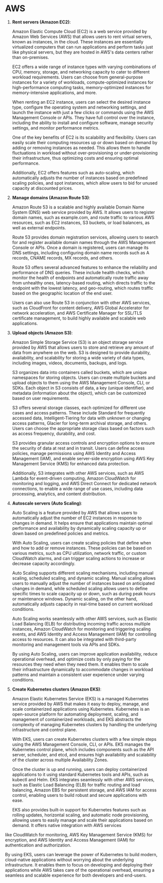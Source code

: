 # AWS

1. **Rent servers (Amazon EC2)**:

   Amazon Elastic Compute Cloud (EC2) is a web service provided by Amazon Web Services (AWS) that allows users to rent virtual servers, known as instances, in the cloud. These instances are essentially virtualized computers that can run applications and perform tasks just like physical servers, but they are hosted in AWS's data centers rather than on-premises.

   EC2 offers a wide range of instance types with varying combinations of CPU, memory, storage, and networking capacity to cater to different workload requirements. Users can choose from general-purpose instances for a variety of workloads, compute-optimized instances for high-performance computing tasks, memory-optimized instances for memory-intensive applications, and more.

   When renting an EC2 instance, users can select the desired instance type, configure the operating system and networking settings, and launch the instance with just a few clicks or commands using the AWS Management Console or APIs. They have full control over the instance, including the ability to install and configure software, manage security settings, and monitor performance metrics.

   One of the key benefits of EC2 is its scalability and flexibility. Users can easily scale their computing resources up or down based on demand by adding or removing instances as needed. This allows them to handle fluctuations in workload without over-provisioning or under-provisioning their infrastructure, thus optimizing costs and ensuring optimal performance.

   Additionally, EC2 offers features such as auto-scaling, which automatically adjusts the number of instances based on predefined scaling policies, and spot instances, which allow users to bid for unused capacity at discounted prices.

2. **Manage domains (Amazon Route 53)**:

   Amazon Route 53 is a scalable and highly available Domain Name System (DNS) web service provided by AWS. It allows users to register domain names, such as example.com, and route traffic to various AWS resources, such as EC2 instances, S3 buckets, or load balancers, as well as external endpoints.

   Route 53 provides domain registration services, allowing users to search for and register available domain names through the AWS Management Console or APIs. Once a domain is registered, users can manage its DNS settings, including configuring domain name records such as A records, CNAME records, MX records, and others.

   Route 53 offers several advanced features to enhance the reliability and performance of DNS queries. These include health checks, which monitor the health of endpoints and automatically route traffic away from unhealthy ones, latency-based routing, which directs traffic to the endpoint with the lowest latency, and geo-routing, which routes traffic based on the geographic location of the end user.

   Users can also use Route 53 in conjunction with other AWS services, such as CloudFront for content delivery, AWS Global Accelerator for network acceleration, and AWS Certificate Manager for SSL/TLS certificate management, to build highly available and scalable web applications.

3. **Upload objects (Amazon S3)**:

   Amazon Simple Storage Service (S3) is an object storage service provided by AWS that allows users to store and retrieve any amount of data from anywhere on the web. S3 is designed to provide durability, availability, and scalability for storing a wide variety of data types, including images, videos, documents, backups, and logs.

   S3 organizes data into containers called buckets, which are unique namespaces for storing objects. Users can create multiple buckets and upload objects to them using the AWS Management Console, CLI, or SDKs. Each object in S3 consists of data, a key (unique identifier), and metadata (information about the object), which can be customized based on user requirements.

   S3 offers several storage classes, each optimized for different use cases and access patterns. These include Standard for frequently accessed data, Intelligent-Tiering for data with unknown or changing access patterns, Glacier for long-term archival storage, and others. Users can choose the appropriate storage class based on factors such as access frequency, durability, and cost.

   S3 provides granular access controls and encryption options to ensure the security of data at rest and in transit. Users can define access policies, manage permissions using AWS Identity and Access Management (IAM), and enable server-side encryption using AWS Key Management Service (KMS) for enhanced data protection.

   Additionally, S3 integrates with other AWS services, such as AWS Lambda for event-driven computing, Amazon CloudWatch for monitoring and logging, and AWS Direct Connect for dedicated network connections, to enable a wide range of use cases, including data processing, analytics, and content distribution.

4. **Autoscale servers (Auto Scaling)**:

   Auto Scaling is a feature provided by AWS that allows users to automatically adjust the number of EC2 instances in response to changes in demand. It helps ensure that applications maintain optimal performance and availability by dynamically scaling capacity up or down based on predefined policies and metrics.

   With Auto Scaling, users can create scaling policies that define when and how to add or remove instances. These policies can be based on various metrics, such as CPU utilization, network traffic, or custom CloudWatch alarms, and can trigger scaling actions to increase or decrease capacity accordingly.

   Auto Scaling supports different scaling mechanisms, including manual scaling, scheduled scaling, and dynamic scaling. Manual scaling allows users to manually adjust the number of instances based on anticipated changes in demand, while scheduled scaling allows users to define specific times to scale capacity up or down, such as during peak hours or maintenance windows. Dynamic scaling, on the other hand, automatically adjusts capacity in real-time based on current workload conditions.

   Auto Scaling works seamlessly with other AWS services, such as Elastic Load Balancing (ELB) for distributing incoming traffic across multiple instances, Amazon CloudWatch for monitoring and triggering scaling events, and AWS Identity and Access Management (IAM) for controlling access to resources. It can also be integrated with third-party monitoring and management tools via APIs and SDKs.

   By using Auto Scaling, users can improve application availability, reduce operational overhead, and optimize costs by only paying for the resources they need when they need them. It enables them to scale their infrastructure dynamically to accommodate changes in workload patterns and maintain a consistent user experience under varying conditions.

5. **Create Kubernetes clusters (Amazon EKS)**:

   Amazon Elastic Kubernetes Service (EKS) is a managed Kubernetes service provided by AWS that makes it easy to deploy, manage, and scale containerized applications using Kubernetes. Kubernetes is an open-source platform for automating deployment, scaling, and management of containerized workloads, and EKS abstracts the complexity of managing Kubernetes clusters by handling the underlying infrastructure and control plane.

   With EKS, users can create Kubernetes clusters with a few simple steps using the AWS Management Console, CLI, or APIs. EKS manages the Kubernetes control plane, which includes components such as the API server, scheduler, and etcd, and ensures high availability and scalability of the cluster across multiple Availability Zones.

   Once the cluster is up and running, users can deploy containerized applications to it using standard Kubernetes tools and APIs, such as kubectl and Helm. EKS integrates seamlessly with other AWS services, such as Elastic Load Balancing (ELB) for traffic routing and load balancing, Amazon EBS for persistent storage, and AWS IAM for access control, enabling users to build robust and secure applications with ease.

   EKS also provides built-in support for Kubernetes features such as rolling updates, horizontal scaling, and automatic node provisioning, allowing users to easily manage and scale their applications based on demand. It offers native integration with AWS services

 like CloudWatch for monitoring, AWS Key Management Service (KMS) for encryption, and AWS Identity and Access Management (IAM) for authentication and authorization.

   By using EKS, users can leverage the power of Kubernetes to build modern, cloud-native applications without worrying about the underlying infrastructure. It enables them to focus on developing and deploying their applications while AWS takes care of the operational overhead, ensuring a seamless and scalable experience for both developers and end-users.

